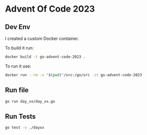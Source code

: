 # Advent Of Code 2023

## Dev Env

I created a custom Docker container. 

To build it run:

```sh
docker build -t go-advent-code-2023 .
```

To run it use:

```sh
docker run --rm -v "$(pwd)"/src:/go/src -it go-advent-code-2023
```

## Run file 

```sh
go run day_xx/day_xx.go
```

## Run Tests

```sh
go test -v ./dayxx
```